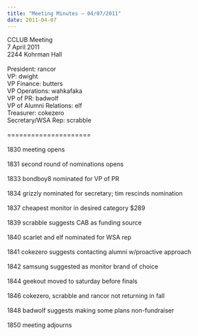 ```yaml
---
title: "Meeting Minutes – 04/07/2011"
date: 2011-04-07
---
```

CCLUB Meeting<br />
7 April 2011<br />
2244 Kohrman Hall<br />
<br />
President: rancor<br />
VP: dwight<br />
VP Finance: butters<br />
VP Operations: wahkafaka<br />
VP of PR: badwolf<br />
VP of Alumni Relations: elf<br />
Treasurer: cokezero<br />
Secretary/WSA Rep: scrabble<br />
<br />
=====================<br />
<br />
1830 meeting opens<br />
<br />
1831 second round of nominations opens<br />
<br />
1833 bondboy8 nominated for VP of PR<br />
<br />
1834 grizzly nominated for secretary; tim rescinds nomination<br />
<br />
1837 cheapest monitor in desired category $289<br />
<br />
1839 scrabble suggests CAB as funding source<br />
<br />
1840 scarlet and elf nominated for WSA rep<br />
<br />
1841 cokezero suggests contacting alumni w/proactive approach<br />
<br />
1842 samsung suggested as monitor brand of choice<br />
<br />
1844 geekout moved to saturday before finals<br />
<br />
1846 cokezero, scrabble and rancor not returning in fall<br />
<br />
1848 badwolf suggests making some plans non-fundraiser<br />
<br />
1850 meeting adjourns